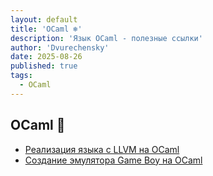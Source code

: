 ```yaml
---
layout: default
title: 'OCaml ❄️'
description: 'Язык OCaml - полезные ссылки'
author: 'Dvurechensky'
date: 2025-08-26
published: true
tags:
  - OCaml
---
```


## OCaml 🚩

- [Реализация языка с LLVM на OCaml](https://llvm.org/docs/tutorial/#kaleidoscope-implementing-a-language-with-llvm-in-objective-caml)
- [Создание эмулятора Game Boy на OCaml](https://linoscope.github.io/writing-a-game-boy-emulator-in-ocaml/)
